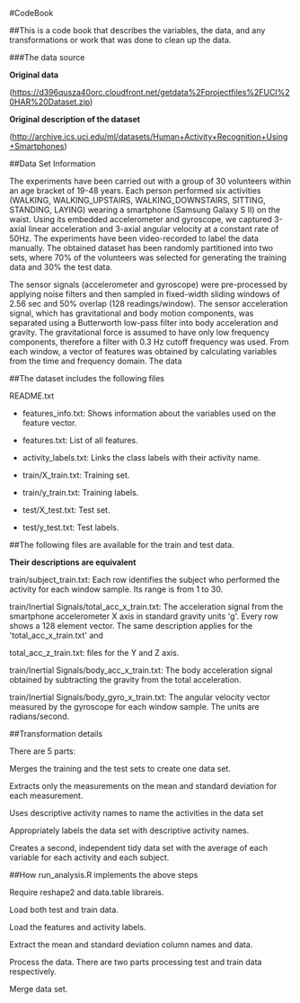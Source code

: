 #CodeBook

##This is a code book that describes the variables, the data, and any transformations or work that was done to clean up the data.

###The data source

 **Original data** 

(https://d396qusza40orc.cloudfront.net/getdata%2Fprojectfiles%2FUCI%20HAR%20Dataset.zip)
    
**Original description of the dataset** 

(http://archive.ics.uci.edu/ml/datasets/Human+Activity+Recognition+Using+Smartphones)

##Data Set Information

The experiments have been carried out with a group of 30 volunteers within an age bracket of 19-48 years. Each person performed six activities (WALKING, WALKING_UPSTAIRS, WALKING_DOWNSTAIRS, SITTING, STANDING, LAYING) wearing a smartphone (Samsung Galaxy S II) on the waist. Using its embedded accelerometer and gyroscope, we captured 3-axial linear acceleration and 3-axial angular velocity at a constant rate of 50Hz. The experiments have been video-recorded to label the data manually. The obtained dataset has been randomly partitioned into two sets, where 70% of the volunteers was selected for generating the training data and 30% the test data.

The sensor signals (accelerometer and gyroscope) were pre-processed by applying noise filters and then sampled in fixed-width sliding windows of 2.56 sec and 50% overlap (128 readings/window). The sensor acceleration signal, which has gravitational and body motion components, was separated using a Butterworth low-pass filter into body acceleration and gravity. The gravitational force is assumed to have only low frequency components, therefore a filter with 0.3 Hz cutoff frequency was used. From each window, a vector of features was obtained by calculating variables from the time and frequency domain.
The data

##The dataset includes the following files

README.txt

* features_info.txt: Shows information about the variables used on the feature vector.

* features.txt: List of all features.

* activity_labels.txt: Links the class labels with their activity name.

* train/X_train.txt: Training set.

* train/y_train.txt: Training labels.

* test/X_test.txt: Test set.

* test/y_test.txt: Test labels.

##The following files are available for the train and test data. 

**Their descriptions are equivalent**

train/subject_train.txt: Each row identifies the subject who performed the activity for each window sample. Its range is from 1 to 30.

train/Inertial Signals/total_acc_x_train.txt: The acceleration signal from the smartphone accelerometer X axis in standard gravity units 'g'. Every row shows a 128 element vector. The same description applies for the 'total_acc_x_train.txt' and 

total_acc_z_train.txt: files for the Y and Z axis.

train/Inertial Signals/body_acc_x_train.txt: The body acceleration signal obtained by subtracting the gravity from the total acceleration.

train/Inertial Signals/body_gyro_x_train.txt: The angular velocity vector measured by the gyroscope for each window sample. The units are radians/second.

##Transformation details

There are 5 parts:

Merges the training and the test sets to create one data set.

Extracts only the measurements on the mean and standard deviation for each measurement.

Uses descriptive activity names to name the activities in the data set

Appropriately labels the data set with descriptive activity names.
   
Creates a second, independent tidy data set with the average of each variable for each activity and each subject.

##How run_analysis.R implements the above steps

Require reshape2 and data.table librareis.

Load both test and train data.

Load the features and activity labels.

Extract the mean and standard deviation column names and data.

Process the data. There are two parts processing test and train data respectively.

Merge data set.

